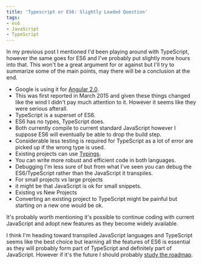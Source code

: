 ```yaml
---
title: 'Typescript or ES6: Slightly Loaded Question'
tags:
- es6
- JavaScript
- TypeScript
---
```


In my previous post I mentioned I'd been playing around with TypeScript, however the same goes for ES6 and I've probably put slightly more hours into that. This won't be a great argument for or against but I'll try to summarize some of the main points, may there will be a conclusion at the end. 

* Google is using it for [Angular 2.0](http://techcrunch.com/2015/03/05/microsoft-and-google-collaborate-on-typescript-hell-has-not-frozen-over-yet/). 
* This was first reported in March 2015 and given these things changed like the wind I didn't pay much attention to it. However it seems like they were serious afterall.
* TypeScript is a superset of ES6.
* ES6 has no types, TypeScript does.
* Both currently compile to current standard JavaScript however I suppose ES6 will 
eventually be able to drop the build step.
* Considerable less testing is required for TypeScript as a lot of error are picked up if the wrong type is used.
* Existing projects can use [Typings](https://github.com/borisyankov/DefinitelyTyped).
* You can write more robust and efficient code in both languages.
* Debugging I'm less sure of but from what I've seen you can debug the ES6/TypeScript rather than the JavaScript it transpiles.
* For small projects vs large projects 
* it might be that JavaScript is ok for small snippets.
* Existing vs New Projects 
* Converting an existing project to TypeScript might be painful but starting on a new one would be ok.

It's probably worth mentioning it's possible to continue coding with current JavaScript and adopt new features as they become widely available. 

I think I'm heading toward transpiled JavaScript languages and TypeScript seems like the best choice but learning all the features of ES6 is essential as they will probably form part of TypeScript and definitely part of JavaScript. However if it's the future I should probably 
[study the roadmap](https://github.com/Microsoft/TypeScript/wiki/Roadmap).